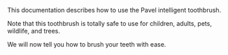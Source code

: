This documentation describes how to use the Pavel intelligent toothbrush.

Note that this toothbrush is totally safe to use for children, adults, pets, wildlife, and trees.

We will now tell you how to brush your teeth with ease.
